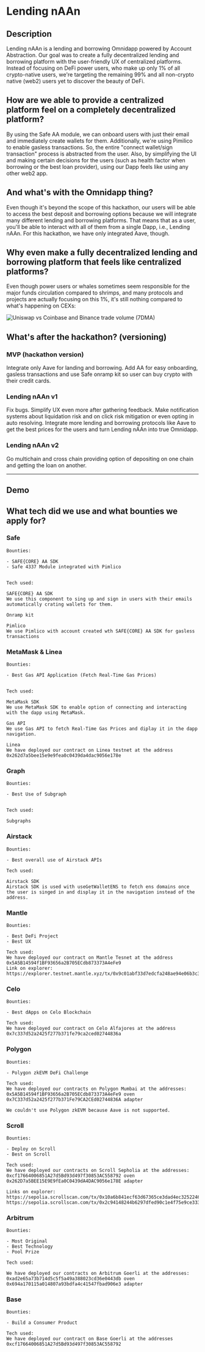 # Lending nAAn

## Description

Lending nAAn is a lending and borrowing Omnidapp powered by Account Abstraction. Our goal was to create a fully decentralized lending and borrowing platform with the user-friendly UX of centralized platforms. Instead of focusing on DeFi power users, who make up only 1% of all crypto-native users, we're targeting the remaining 99% and all non-crypto native (web2) users yet to discover the beauty of DeFi.

## How are we able to provide a centralized platform feel on a completely decentralized platform?

By using the Safe AA module, we can onboard users with just their email and immediately create wallets for them. Additionally, we're using Pimilico to enable gasless transactions. So, the entire "connect wallet/sign transaction" process is abstracted from the user. Also, by simplifying the UI and making certain decisions for the users (such as health factor when borrowing or the best loan provider), using our Dapp feels like using any other web2 app.

## And what's with the Omnidapp thing?

Even though it's beyond the scope of this hackathon, our users will be able to access the best deposit and borrowing options because we will integrate many different lending and borrowing platforms. That means that as a user, you'll be able to interact with all of them from a single Dapp, i.e., Lending nAAn. For this hackathon, we have only integrated Aave, though.

## Why even make a fully decentralized lending and borrowing platform that feels like centralized platforms?

Even though power users or whales sometimes seem responsible for the major funds circulation compared to shrimps, and many protocols and projects are actually focusing on this 1%, it's still nothing compared to what's happening on CEXs:

![Uniswap vs Coinbase and Binance trade volume (7DMA)](./uniswap-vs-coinbase-and-binance-trade-volume-7dma.png)

## What's after the hackathon? (versioning)

### MVP (hackathon version)
Integrate only Aave for landing and borrowing. Add AA for easy onboarding, gasless transactions and use Safe onramp kit so user can buy crypto with their credit cards.

### Lending nAAn v1
Fix bugs. Simplify UX even more after gathering feedback. Make notification systems about liquidation risk and on click risk mitigation or even opting in auto resolving. Integrate more lending and borrowing protocols like Aave to get the best prices for the users and turn Lending nAAn into true Omnidapp.

### Lending nAAn v2
Go multichain and cross chain providing option of depositing on one chain and getting the loan on another.

---
## Demo

## What tech did we use and what bounties we apply for?

### Safe
```
Bounties:

- SAFE{CORE} AA SDK
- Safe 4337 Module integrated with Pimlico


Tech used:

SAFE{CORE} AA SDK
We use this component to sing up and sign in users with their emails automatically crating wallets for them.

Onramp kit

Pimlico
We use Pimlico with account created wth SAFE{CORE} AA SDK for gasless transactions
```

### MetaMask & Linea
```
Bounties:

- Best Gas API Application (Fetch Real-Time Gas Prices)


Tech used:

MetaMask SDK
We use MetaMask SDK to enable option of connecting and interacting with the dapp using MetaMask. 

Gas API
We use Gas API to fetch Real-Time Gas Prices and diplay it in the dapp navigation.

Linea
We have deployed our contract on Linea testnet at the address 0x262d7a5bee15e9e9fea0c0439da4dac9056e178e
```

### Graph
```
Bounties:

- Best Use of Subgraph


Tech used:

Subgraphs

```

### Airstack
```
Bounties:

- Best overall use of Airstack APIs

Tech used:

Airstack SDK
Airstack SDK is used with useGetWalletENS to fetch ens domains once the user is singed in and display it in the navigation instead of the address.
```

### Mantle
```
Bounties:

- Best DeFi Project
- Best UX

Tech used:
We have deployed our contract on Mantle Tesnet at the address 0x5A5B14594f1BF93656a2B705ECdb873373A4eFe9
Link on explorer: https://explorer.testnet.mantle.xyz/tx/0x9c01abf33d7edcfa248ae94e06b3c3e18f048c160c05b0d4265e77d387c27ec9
```

### Celo
```
Bounties:

- Best dApps on Celo Blockchain

Tech used:
We have deployed our contract on Celo Alfajores at the address 0x7c337d52a2425f277b371fe79ca2ced02744836a
```

### Polygon
```
Bounties:

- Polygon zkEVM DeFi Challenge

Tech used:
We have deployed our contracts on Polygon Mumbai at the addresses:
0x5A5B14594f1BF93656a2B705ECdb873373A4eFe9 oven
0x7C337d52a2425f277b371Fe79CA2CEd02744836A adapter

We couldn't use Polygon zkEVM because Aave is not supported.
```

### Scroll
```
Bounties:

- Deploy on Scroll
- Best on Scroll 

Tech used:
We have deployed our contracts on Scroll Sepholia at the addresses:
0xcf17664006851A27d5Bd93d497f30853AC558792 oven
0x262D7a5BEE15E9E9fEa0C0439dA4DAC9056e178E adapter

Links on explorer:
https://sepolia.scrollscan.com/tx/0x10a6b841ecf63d67365ce3dad4ec3252246c80f07282d06a56effa4006da1fc9
https://sepolia.scrollscan.com/tx/0x2c94148244b6297dfed90c1e4f75e9ce333849851a052ffded98a4b71d3efb59
```

### Arbitrum
```
Bounties:

- Most Original
- Best Technology
- Pool Prize

Tech used:

We have deployed our contracts on Arbitrum Goerli at the addresses:
0xad2e65a73b714d5c5f5a49a388023cd36e0443db oven
0x694a170115a014807a93bdfa4c41547fbad906e3 adapter
```

### Base
```
Bounties:

- Build a Consumer Product

Tech used:
We have deployed our contract on Base Goerli at the addresses 0xcf17664006851A27d5Bd93d497f30853AC558792
```
